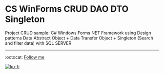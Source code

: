 # CS WinForms CRUD DAO DTO Singleton

Project CRUD sample: C# Windows Forms NET Framework using Design patterns Data Abstract Object + Data Transfer Object + Singleton (Search and filter data) with SQL SERVER

---

:octocat: [Follow me](https://github.com/FernandoCalmet)

[![ko-fi](https://www.ko-fi.com/img/githubbutton_sm.svg)](https://ko-fi.com/T6T41JKMI)